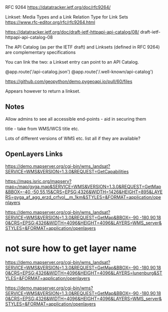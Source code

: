 RFC 9264
https://datatracker.ietf.org/doc/rfc9264/

Linkset: Media Types and a Link Relation Type for Link Sets
https://www.rfc-editor.org/rfc/rfc9264.html

https://datatracker.ietf.org/doc/draft-ietf-httpapi-api-catalog/08/
draft-ietf-httpapi-api-catalog-08 

The API Catalog (as per the IETF draft) and Linksets (defined in RFC 9264) are complementary specifications 

You can link the two: a Linkset entry can point to an API Catalog.



@app.route('/api-catalog.json')
@app.route('/.well-known/api-catalog')

https://github.com/geopython/demo.pygeoapi.io/pull/60/files

Appears however to return a linkset.



## Notes

Allow admins to see all accessible end-points - aid in securing them


title - take from WMS/WCS title etc.


Lots of different versions of WMS etc. list all if they are available?


## OpenLayers Links

https://demo.mapserver.org/cgi-bin/wms_landsat?SERVICE=WMS&VERSION=1.3.0&REQUEST=GetCapabilities

https://maps.isric.org/mapserv?map=/map/gyga.map&SERVICE=WMS&VERSION=1.3.0&REQUEST=GetMap&BBOX=-40,-50,55,15&CRS=EPSG:4326&WIDTH=1426&HEIGHT=895&LAYERS=gyga_af_agg_erzd_crfvol__m_1km&STYLES=&FORMAT=application/openlayers

https://demo.mapserver.org/cgi-bin/wms_landsat?SERVICE=WMS&VERSION=1.3.0&REQUEST=GetMap&BBOX=-90,-180,90,180&CRS=EPSG:4326&WIDTH=4096&HEIGHT=4096&LAYERS=WMS_server&STYLES=&FORMAT=application/openlayers

# not sure how to get layer name
https://demo.mapserver.org/cgi-bin/wms_landsat?SERVICE=WMS&VERSION=1.3.0&REQUEST=GetMap&BBOX=-90,-180,90,180&CRS=EPSG:4326&WIDTH=4096&HEIGHT=4096&LAYERS=lunenburg&STYLES=&FORMAT=application/openlayers


https://demo.mapserver.org/cgi-bin/wms?SERVICE=WMS&VERSION=1.3.0&REQUEST=GetMap&BBOX=-90,-180,90,180&CRS=EPSG:4326&WIDTH=4096&HEIGHT=4096&LAYERS=WMS_server&STYLES=&FORMAT=application/openlayers